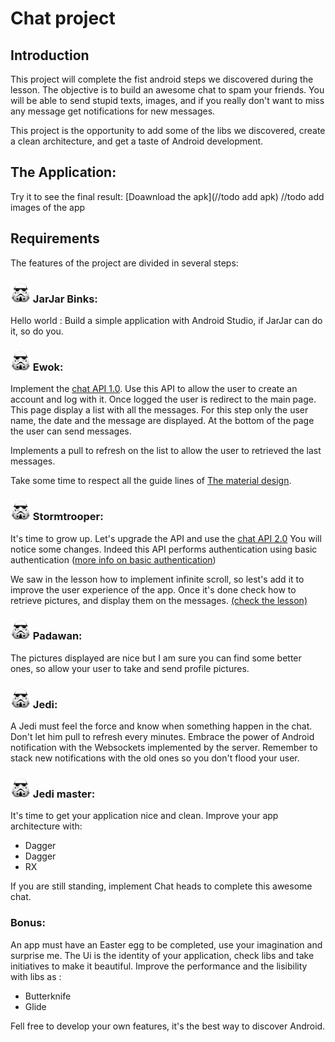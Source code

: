 ﻿# Chat project

## Introduction

This project will complete the fist android steps we discovered during the lesson.
The objective is to build an awesome chat to spam your friends. You will be able to send stupid texts, images,
and if you really don't want to miss any message get notifications for new messages.

This project is the opportunity to add some of the libs we discovered, create a clean architecture, and get a taste 
of Android development.

## The Application:
Try it to see the final result: 
[Doawnload the apk](//todo add apk)
//todo add images of the app

## Requirements

The features of the project are divided in several steps: 

### <img src="./images/stormtrooper.png" style="width: 32px;"/> JarJar Binks:
Hello world : Build a simple application with Android Studio, if JarJar can do it, so do you.

### <img src="./images/stormtrooper.png" style="width: 32px;"/> Ewok:
Implement the [chat API 1.0](./server.html).
Use this API to allow the user to create an account and log with it.
Once logged the user is redirect to the main page. This page display a list with all the messages.
For this step only the user name, the date and the message are displayed.
At the bottom of the page the user can send messages.

Implements a pull to refresh on the list to allow the user to retrieved the last messages.

Take some time to respect all the guide lines of [The material design](https://material.google.com/).


### <img src="./images/stormtrooper.png" style="width: 32px;"/> Stormtrooper:
It's time to grow up. Let's upgrade the API and use the [chat API 2.0](./server.html)
You will notice some changes. Indeed this API performs authentication using basic authentication ([more info on basic authentication](https://en.wikipedia.org/wiki/Basic_access_authentication))

We saw in the lesson how to implement infinite scroll, so lest's add it to improve the user experience of the app.
Once it's done check how to retrieve pictures, and display them on the messages. [(check the lesson)](./index.html#/9/2)

### <img src="./images/stormtrooper.png" style="width: 32px;"/> Padawan:
The pictures displayed are nice but I am sure you can find some better ones, so allow your user to take and send profile pictures.

### <img src="./images/stormtrooper.png" style="width: 32px;"/> Jedi:
A Jedi must feel the force and know when something happen in the chat. Don't let him pull to refresh every minutes.
Embrace the power of Android notification with the Websockets implemented by the server.
Remember to stack new notifications with the old ones so you don't flood your user.

### <img src="./images/stormtrooper.png" style="width: 32px;"/> Jedi master:
It's time to get your application nice and clean. Improve your app architecture with:
- Dagger
- Dagger
- RX

If you are still standing, implement Chat heads to complete this awesome chat.


### Bonus:

An app must have an Easter egg to be completed, use your imagination and surprise me.
The Ui is the identity of your application, check libs and take initiatives to make it beautiful.
Improve the performance and the lisibility with libs as :
- Butterknife
- Glide

Fell free to develop your own features, it's the best way to discover Android.